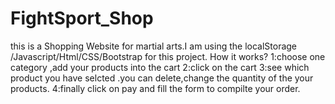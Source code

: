 # FightSport_Shop

this is a Shopping Website for martial arts.I am using the localStorage /Javascript/Html/CSS/Bootstrap for this project.
  How it works?
1:choose one category ,add your products into the cart
2:click on the cart
3:see which product you have selcted .you can delete,change the quantity of the your  products.
4:finally click on pay and fill the form to compilte your order.


